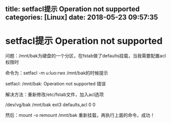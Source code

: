 title: setfacl提示 Operation not supported
categories: [Linux]
date: 2018-05-23 09:57:35
---
# setfacl提示 Operation not supported  

问题：/mnt/bak为硬盘的一个分区，在fstab做了defaults挂载，当我需要配置acl权限时

命令为：setfacl -m u:luo:rwx /mnt/bak的时候提示

setfacl: /mnt/bak: Operation not supported 错误

解决方法：重新修改/etc/fstab文件，加入acl选项

/dev/vg/bak             /mnt/bak                ext3    defaults,acl    0 0

然后：mount -o remount /mnt/bak 重新挂载，再执行上面的命令，成功！


